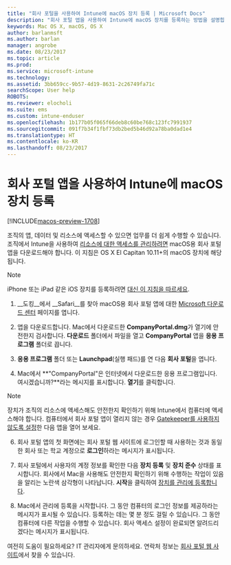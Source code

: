 ```yaml
---
title: "회사 포털을 사용하여 Intune에 macOS 장치 등록 | Microsoft Docs"
description: "회사 포털 앱을 사용하여 Intune에 macOS 장치를 등록하는 방법을 설명합니다."
keywords: Mac OS X, macOS, OS X
author: barlanmsft
ms.author: barlan
manager: angrobe
ms.date: 08/23/2017
ms.topic: article
ms.prod: 
ms.service: microsoft-intune
ms.technology: 
ms.assetid: 3bb659cc-9b57-4d19-8631-2c26749fa71c
searchScope: User help
ROBOTS: 
ms.reviewer: elocholi
ms.suite: ems
ms.custom: intune-enduser
ms.openlocfilehash: 1b177b05f065f66deb8c60be768c123fc7991937
ms.sourcegitcommit: 091f7b34f1fbf73db2bed5b46d92a78ba0dad1e4
ms.translationtype: HT
ms.contentlocale: ko-KR
ms.lasthandoff: 08/23/2017
---
```

# <a name="enroll-your-macos-device-in-intune-with-the-company-portal-app"></a>회사 포털 앱을 사용하여 Intune에 macOS 장치 등록

[!INCLUDE[macos-preview-1708](./includes/macos-preview-1708.md)]

조직의 앱, 데이터 및 리소스에 액세스할 수 있으면 업무를 더 쉽게 수행할 수 있습니다. 조직에서 Intune을 사용하여 [리소스에 대한 액세스를 관리하려면](what-happens-if-you-install-the-Company-Portal-app-and-enroll-your-device-in-intune-ios.md) macOS용 회사 포털 앱을 다운로드해야 합니다. 이 지침은 OS X El Capitan 10.11+의 macOS 장치에 해당됩니다.

  > [!NOTE]
  > iPhone 또는 iPad 같은 iOS 장치를 등록하려면 [대신 이 지침을 따르세요](enroll-your-device-in-intune-ios.md).

1. __도킹__에서 __Safari__를 찾아 macOS용 회사 포털 앱에 대한 [Microsoft 다운로드 센터](https://www.microsoft.com/download/details.aspx?id=55770) 페이지를 엽니다.

2. 앱을 다운로드합니다. Mac에서 다운로드한 **CompanyPortal.dmg**가 열기에 안전한지 검사합니다. **다운로드** 폴더에서 파일을 열고 **CompanyPortal** 앱을 **응용 프로그램** 폴더로 끕니다.

3. **응용 프로그램** 폴더 또는 **Launchpad**(실행 패드)를 연 다음 **회사 포털**을 엽니다.

4. Mac에서 **"CompanyPortal"은 인터넷에서 다운로드한 응용 프로그램입니다. 여시겠습니까?**라는 메시지를 표시합니다. **열기**를 클릭합니다.

  > [!NOTE]
  > 장치가 조직의 리소스에 액세스해도 안전한지 확인하기 위해 Intune에서 컴퓨터에 액세스해야 합니다. 컴퓨터에서 회사 포털 앱이 열리지 않는 경우 [Gatekeeper를 사용하지 않도록 설정](https://support.apple.com/HT202491)한 다음 앱을 열어 보세요.

6. 회사 포털 앱의 첫 화면에는 회사 포털 웹 사이트에 로그인할 때 사용하는 것과 동일한 회사 또는 학교 계정으로 **로그인**하라는 메시지가 표시됩니다.

7. 회사 포털에서 사용자의 계정 정보를 확인한 다음 **장치 등록** 및 **장치 준수** 상태를 표시합니다. 회사에서 Mac을 사용해도 안전한지 확인하기 위해 수행하는 작업이 있음을 알리는 노란색 삼각형이 나타납니다. **시작**을 클릭하여 [장치를 관리에 등록합니다](what-info-can-your-company-see-when-you-enroll-your-device-in-intune.md).

8. Mac에서 관리에 등록을 시작합니다. 그 동안 컴퓨터의 로그인 정보를 제공하라는 메시지가 표시될 수 있습니다. 등록하는 데는 몇 분 정도 걸릴 수 있습니다. 그 동안 컴퓨터에 다른 작업을 수행할 수 있습니다. 회사 액세스 설정이 완료되면 알려드리겠다는 메시지가 표시됩니다.

여전히 도움이 필요하세요? IT 관리자에게 문의하세요. 연락처 정보는 [회사 포털 웹 사이트](http://portal.manage.microsoft.com)에서 찾을 수 있습니다.
